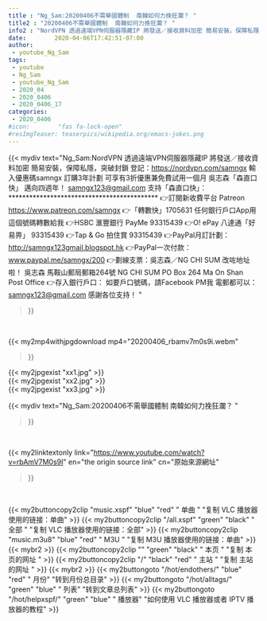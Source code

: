 ```yaml
---
title : "Ng_Sam:20200406不需舉國體制  南韓如何力挽狂瀾？ "
title2 : "20200406不需舉國體制  南韓如何力挽狂瀾？ "
info2 : "NordVPN 透過遠端VPN伺服器隱藏IP 將發送／接收資料加密 簡易安裝，保障私隱，突破封鎖 登記：https://nordvpn.com/samngx 輸入優惠碼samngx 訂購3年計劃 可享有3折優惠兼免費試用一個月  吳志森「森直口快」 邁向四週年！ samngx123@gmail.com   支持「森直口快」： ******************************************* 👉訂閱新收費平台 Patreon https://www.patreon.com/samngx  👉「轉數快」1705631 任何銀行戶口App用這個號碼轉數給我  👉HSBC 滙豐銀行 PayMe 93315439  👉O! ePay 八達通「好易畀」 93315439  👉Tap & Go 拍住賞 93315439  👉PayPal月訂計劃： http://samngx123gmail.blogspot.hk  👉PayPal一次付款： www.paypal.me/samngx/200  👉劃線支票：吳志森／NG CHI SUM 改咗地址啦！ 吳志森 馬鞍山郵局郵箱264號  NG CHI SUM PO Box 264 Ma On Shan Post Office  👉存入銀行戶口： 如要戶口號碼，請Facebook PM我 電郵都可以：samngx123@gmail.com  感謝各位支持！ "
date:        2020-04-06T17:42:51-07:00
author:
 - youtube_Ng_Sam
tags:
 - youtube
 - Ng_Sam
 - youtube_Ng_Sam
 - 2020_04
 - 2020_0406
 - 2020_0406_17
categories:
 - 2020_0406
#icon:        "fas fa-lock-open"
#resImgTeaser: teaserpics/wikipedia.org/emacs-jokes.png
---
```


{{< mydiv text="Ng_Sam:NordVPN 透過遠端VPN伺服器隱藏IP 將發送／接收資料加密 簡易安裝，保障私隱，突破封鎖 登記：https://nordvpn.com/samngx 輸入優惠碼samngx 訂購3年計劃 可享有3折優惠兼免費試用一個月  吳志森「森直口快」 邁向四週年！ samngx123@gmail.com   支持「森直口快」： ******************************************* 👉訂閱新收費平台 Patreon https://www.patreon.com/samngx  👉「轉數快」1705631 任何銀行戶口App用這個號碼轉數給我  👉HSBC 滙豐銀行 PayMe 93315439  👉O! ePay 八達通「好易畀」 93315439  👉Tap & Go 拍住賞 93315439  👉PayPal月訂計劃： http://samngx123gmail.blogspot.hk  👉PayPal一次付款： www.paypal.me/samngx/200  👉劃線支票：吳志森／NG CHI SUM 改咗地址啦！ 吳志森 馬鞍山郵局郵箱264號  NG CHI SUM PO Box 264 Ma On Shan Post Office  👉存入銀行戶口： 如要戶口號碼，請Facebook PM我 電郵都可以：samngx123@gmail.com  感謝各位支持！ "
>}}
<br>


{{< my2mp4withjpgdownload mp4="20200406_rbamv7m0s9i.webm"
>}}

{{< my2jpgexist "xx1.jpg" >}}<br>
{{< my2jpgexist "xx2.jpg" >}}<br>
{{< my2jpgexist "xx3.jpg" >}}<br>



{{< mydiv text="Ng_Sam:20200406不需舉國體制  南韓如何力挽狂瀾？ "
>}}
<br>

{{< my2linktextonly link="https://www.youtube.com/watch?v=rbAmV7M0s9I"
en="the origin source link" cn="原始來源網址"
>}}


<br>

{{< my2buttoncopy2clip "music.xspf"        "blue"   "red"    " 单曲 "  "复制 VLC 播放器使用的链接：单曲" >}} {{< my2buttoncopy2clip "/all.xspf"         "green"  "black"  " 全部 "  "复制 VLC 播放器使用的链接：全部" >}} {{< my2buttoncopy2clip "music.m3u8"        "blue"   "red"    " M3U  "    "复制 M3U 播放器使用的链接：单曲" >}} {{< mybr2 >}} {{< my2buttoncopy2clip ""                  "green"  "black"  " 本页 "    "复制 本页的网址 " >}} {{< my2buttoncopy2clip "/"                 "black"  "red"    " 主站 "    "复制 主站的网址 " >}} {{< mybr2 >}} {{< my2buttongoto      "/hot/endothers/"   "blue"   "red"    " 月份"   "转到月份总目录" >}} {{< my2buttongoto      "/hot/alltags/"     "green"  "blue"   " 列表"   "转到文章总列表" >}} {{< my2buttongoto      "/hot/helpxspf/"    "green"  "blue"   " 播放器" "如何使用 VLC 播放器或者 IPTV 播放器的教程" >}} 
